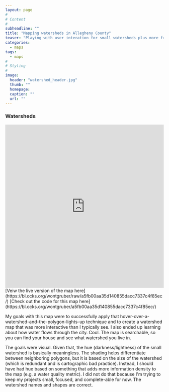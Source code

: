 ```yaml
---
layout: page
#
# Content
#
subheadline: ""
title: "Mapping watersheds in Allegheny County"
teaser: "Playing with user interation for small watersheds plus more from twitter"
categories:
  - maps
tags:
  - maps
#
# Styling
#
image:
  header: "watershed_header.jpg"
  thumb: ""
  homepage: 
  caption: ""
  url: ""
---
```



### Watersheds
<iframe width="100%" height="520" frameborder="0" src="https://bl.ocks.org/wontgruber/raw/a5fb00aa35d140855dacc7337c4f85ec/" allowfullscreen webkitallowfullscreen mozallowfullscreen oallowfullscreen msallowfullscreen></iframe>
[Veiw the live version of the map here](https://bl.ocks.org/wontgruber/raw/a5fb00aa35d140855dacc7337c4f85ec/)
[Check out the code for this map here](https://bl.ocks.org/wontgruber/a5fb00aa35d140855dacc7337c4f85ec/)
 
My goals with this map were to successfully apply that hover-over-a-watershed-and-the-polygon-lights-up technique and to create a watershed map that was more interactive than I typically see. I also ended up learning about how water flows through the city. Cool. The map is searchable, so you can find your house and see what watershed you live in. 
 
The goals were visual. Given that, the hue (darkness/lightness) of the small watershed is basically meaningless. The shading helps differentiate between neighboring polygons, but it is based on the size of the watershed (which is redundant and is cartographic bad practice). Instead, I should have had hue based on something that adds more information density to the map (e.g. a water quality metric). I did not do that because I'm trying to keep my projects small, focused, and complete-able for now. The watershed names and shapes are correct. 



